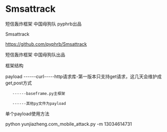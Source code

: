 # Smsattrack

短信轰炸框架 中国母狗队 pyphrb出品

Smsattrack 

https://github.com/pyphrb/Smsattrack 

短信轰炸框架 中国母狗队出品 

框架结构 

payload 
       ------curl-----http请求库-第一版本只支持get请求，这几天会维护成get,post方式 

       ------baseframe.py主框架 

       ------其他py文件为payload 
       
单个payload使用方法 

python yunjiazheng.com_mobile_attack.py -m 13034614731

